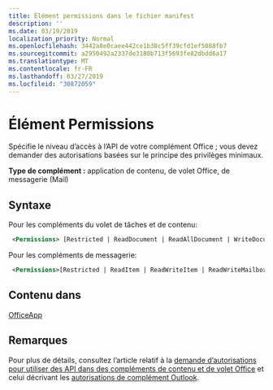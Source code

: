 ```yaml
---
title: Élément permissions dans le fichier manifest
description: ''
ms.date: 03/19/2019
localization_priority: Normal
ms.openlocfilehash: 3442a8e0caee442ce1b38c5ff39cfd1ef5088fb7
ms.sourcegitcommit: a2950492a2337de3180b713f5693fe82dbdd6a17
ms.translationtype: MT
ms.contentlocale: fr-FR
ms.lasthandoff: 03/27/2019
ms.locfileid: "30872059"
---
```

# <a name="permissions-element"></a>Élément Permissions

Spécifie le niveau d’accès à l’API de votre complément Office ; vous devez demander des autorisations basées sur le principe des privilèges minimaux.

**Type de complément :** application de contenu, de volet Office, de messagerie (Mail)

## <a name="syntax"></a>Syntaxe

Pour les compléments du volet de tâches et de contenu:

```XML
 <Permissions> [Restricted | ReadDocument | ReadAllDocument | WriteDocument | ReadWriteDocument]</Permissions>
```

Pour les compléments de messagerie:

```XML
 <Permissions>[Restricted | ReadItem | ReadWriteItem | ReadWriteMailbox]</Permissions>
```

## <a name="contained-in"></a>Contenu dans

[OfficeApp](officeapp.md)

## <a name="remarks"></a>Remarques

Pour plus de détails, consultez l’article relatif à la [demande d’autorisations pour utiliser des API dans des compléments de contenu et de volet Office](/office/dev/add-ins/develop/requesting-permissions-for-api-use-in-content-and-task-pane-add-ins) et celui décrivant les [autorisations de complément Outlook](/outlook/add-ins/understanding-outlook-add-in-permissions).
